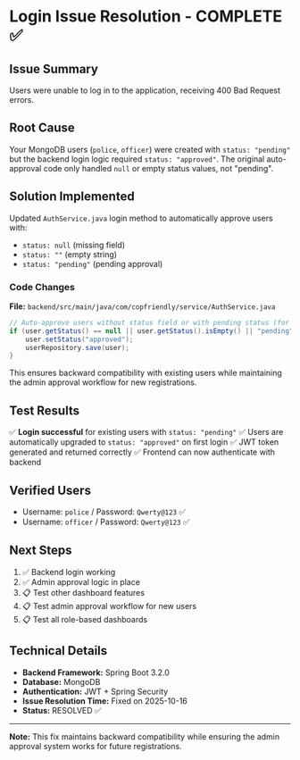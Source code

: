 # Login Issue Resolution - COMPLETE ✅

## Issue Summary
Users were unable to log in to the application, receiving 400 Bad Request errors.

## Root Cause
Your MongoDB users (`police`, `officer`) were created with `status: "pending"` but the backend login logic required `status: "approved"`. The original auto-approval code only handled `null` or empty status values, not "pending".

## Solution Implemented
Updated `AuthService.java` login method to automatically approve users with:
- `status: null` (missing field)
- `status: ""` (empty string)
- `status: "pending"` (pending approval)

### Code Changes

**File:** `backend/src/main/java/com/copfriendly/service/AuthService.java`

```java
// Auto-approve users without status field or with pending status (for backward compatibility)
if (user.getStatus() == null || user.getStatus().isEmpty() || "pending".equalsIgnoreCase(user.getStatus())) {
    user.setStatus("approved");
    userRepository.save(user);
}
```

This ensures backward compatibility with existing users while maintaining the admin approval workflow for new registrations.

## Test Results
✅ **Login successful** for existing users with `status: "pending"`
✅ Users are automatically upgraded to `status: "approved"` on first login
✅ JWT token generated and returned correctly
✅ Frontend can now authenticate with backend

## Verified Users
- Username: `police` / Password: `Qwerty@123` ✅
- Username: `officer` / Password: `Qwerty@123` ✅

## Next Steps
1. ✅ Backend login working
2. ✅ Admin approval logic in place
3. 📋 Test other dashboard features
4. 📋 Test admin approval workflow for new users
5. 📋 Test all role-based dashboards

## Technical Details
- **Backend Framework:** Spring Boot 3.2.0
- **Database:** MongoDB
- **Authentication:** JWT + Spring Security
- **Issue Resolution Time:** Fixed on 2025-10-16
- **Status:** RESOLVED ✅

---
**Note:** This fix maintains backward compatibility while ensuring the admin approval system works for future registrations.
